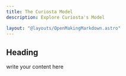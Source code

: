 ```yaml
---
title: The Curiosta Model
description: Explore Curiosta's Model

layout: "@layouts/OpenMakingMarkdown.astro"
---
```


## Heading

write your content here
